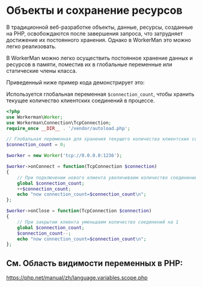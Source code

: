 # Объекты и сохранение ресурсов
В традиционной веб-разработке объекты, данные, ресурсы, созданные на PHP, освобождаются после завершения запроса, что затрудняет достижение их постоянного хранения. Однако в WorkerMan это можно легко реализовать.

В WorkerMan можно легко осуществить постоянное хранение данных и ресурсов в памяти, поместив их в глобальные переменные или статические члены класса.

Приведенный ниже пример кода демонстрирует это:

Используется глобальная переменная ```$connection_count```, чтобы хранить текущее количество клиентских соединений в процессе.

```php
<?php
use Workerman\Worker;
use Workerman\Connection\TcpConnection;
require_once __DIR__ . '/vendor/autoload.php';

// Глобальная переменная для хранения текущего количества клиентских соединений в процессе
$connection_count = 0;

$worker = new Worker('tcp://0.0.0.0:1236');

$worker->onConnect = function(TcpConnection $connection)
{
    // При подключении нового клиента увеличиваем количество соединений на 1
    global $connection_count;
    ++$connection_count;
    echo "now connection_count=$connection_count\n";
};

$worker->onClose = function(TcpConnection $connection)
{
    // При закрытии клиента уменьшаем количество соединений на 1
    global $connection_count;
    $connection_count--;
    echo "now connection_count=$connection_count\n";
};

```

## См. Область видимости переменных в PHP:
https://php.net/manual/zh/language.variables.scope.php
